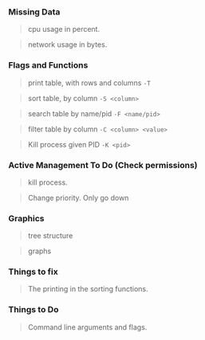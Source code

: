 ### Missing Data
> cpu usage in percent.

> network usage in bytes.

### Flags and Functions
> print table, with rows and columns    `-T`

> sort table, by column                 `-S <column>`

> search table by name/pid              `-F <name/pid>`

> filter table by column                `-C <column> <value>`

> Kill process given PID                `-K <pid>`

### Active Management To Do (Check permissions)
> kill process.

> Change priority. Only go down

### Graphics
> tree structure

>  graphs

### Things to fix

> The printing in the sorting functions.

### Things to Do

> Command line arguments and flags.
